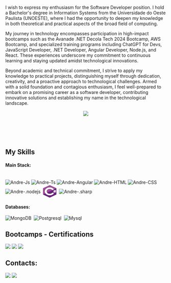 I wish to express my enthusiasm for the Software Developer position. I hold a Bachelor's degree in Information Systems from the Universidade do Oeste Paulista (UNOESTE), where I had the opportunity to deepen my knowledge in both theoretical and practical aspects of the broad field of computing.

My journey in technology encompasses participation in high-impact bootcamps such as the Avanade .NET Decola Tech 2024 Bootcamp, AWS Bootcamp, and specialized training programs including ChatGPT for Devs, JavaScript Developer, .NET Developer, Angular Developer, Node.js, and React. These experiences underscore my commitment to continuous learning and staying updated amidst technological innovations.

Beyond academic and technical commitment, I strive to apply my knowledge to practical projects, distinguishing myself through dedication, creativity, and a proactive approach to technological challenges. Armed with a solid foundation and contagious enthusiasm, I feel well-prepared to embark on a promising career as a software developer, contributing innovative solutions and establishing my name in the technological landscape.


<div  align="center" style="margin-bottom:100px">
  <img width=55% align="center"  src="https://github-readme-streak-stats.herokuapp.com?user=andregomes10&theme=radical&mode=weekly" />
</div>


## My Skills

#### Main Stack:
  <div style="display: inline_block"><br>
    <img align="center" alt="Andre-Js" height="40" width="50" src="https://cdn.jsdelivr.net/gh/devicons/devicon/icons/javascript/javascript-original.svg">
    <img align="center" alt="Andre-Ts" height="40" width="50" src="https://cdn.jsdelivr.net/gh/devicons/devicon/icons/typescript/typescript-original.svg">
    <img align="center" alt="Andre-Angular" height="40" width="50" src="https://cdn.jsdelivr.net/gh/devicons/devicon/icons/angularjs/angularjs-original.svg">
    <img align="center" alt="Andre-HTML" height="40" width="50" src="https://cdn.jsdelivr.net/gh/devicons/devicon/icons/html5/html5-original.svg">
    <img align="center" alt="Andre-CSS" height="40" width="50" src="https://cdn.jsdelivr.net/gh/devicons/devicon/icons/css3/css3-original.svg">
    <img align="center" alt="Andre-.nodejs" height="40" width="50" src="https://cdn.jsdelivr.net/gh/devicons/devicon/icons/nodejs/nodejs-original.svg">
    <img align="center" alt="Andre-Csharp" height="40" width="50" src="https://raw.githubusercontent.com/devicons/devicon/master/icons/csharp/csharp-original.svg">
    <img align="center" alt="Andre-.sharp" height="40" width="50" src="https://cdn.jsdelivr.net/gh/devicons/devicon/icons/dotnetcore/dotnetcore-original.svg">
    
  </div>

  #### Databases:

![MongoDB](https://img.shields.io/badge/MongoDB-4EA94B?style=for-the-badge&logo=mongodb&logoColor=white)&nbsp;
![Postgresql](https://img.shields.io/badge/PostgreSQL-316192?style=for-the-badge&logo=postgresql&logoColor=white)&nbsp;
![Mysql](https://img.shields.io/badge/MySQL-005C84?style=for-the-badge&logo=mysql&logoColor=white)&nbsp;

## Bootcamps - Certifications
[<img src="https://hermes.dio.me/tracks/6bb40420-5f89-4902-8df7-3399674d9d84.png" height="75"></a>](https://www.dio.me/certificate/31881ABC/share)
[<img src="https://hermes.dio.me/tracks/077c7636-313d-4f1a-ba1c-c3aac542e86b.png" height="75"></a>](https://www.dio.me/certificate/CA764103/share)
[<img src="https://hermes.dio.me/tracks/5a199bba-a494-49ce-b357-f746eb7b7425.png" height="75"></a>](https://www.dio.me/certificate/6B43977E/share)



## Contacts:

<div> 
  <a href = "mailto:agomesbsi@gmail.com"> <img src="https://img.shields.io/badge/-Gmail-%23333?style=for-the-badge&logo=gmail&logoColor=white" target="_blank"></a>
  <a href="https://www.linkedin.com/in/andr%C3%A9-gomes-1a7344123/" target="_blank"><img src="https://img.shields.io/badge/-LinkedIn-%230077B5?style=for-the-badge&logo=linkedin&logoColor=white"  target="_blank"></a>
</div>&nbsp;&nbsp;&nbsp;&nbsp;
